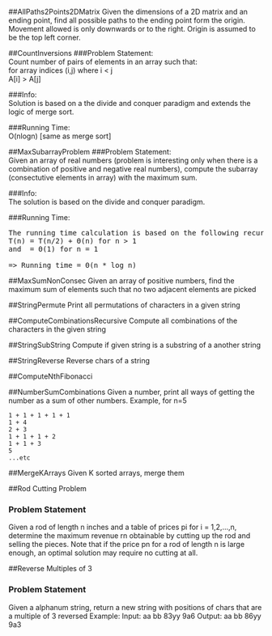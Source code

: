 ##AllPaths2Points2DMatrix
Given the dimensions of a 2D matrix and an ending point, find all possible paths to the ending point form the origin. Movement allowed is only downwards or to the right. Origin is assumed to be the top left corner.

##CountInversions
###Problem Statement:   
Count number of pairs of elements in an array such that:   
for array indices (i,j) where i < j   
A[i] > A[j]   

###Info:   
Solution is based on a the divide and conquer paradigm and extends the logic of merge sort.

###Running Time:   
O(nlogn) [same as merge sort]

##MaxSubarrayProblem
###Problem Statement:    
Given an array of real numbers (problem is interesting only when there is a combination of positive and negative real numbers), compute the subarray (consectutive elements in array) with the maximum sum.

###Info:   
The solution is based on the divide and conquer paradigm.

###Running Time:   
<pre>
The running time calculation is based on the following recursion equation
T(n) = T(n/2) + Θ(n) for n > 1
and  = Θ(1) for n = 1

=> Running time = Θ(n * log n) 
</pre>

##MaxSumNonConsec
Given an array of positive numbers, find the maximum sum of elements such that no two adjacent elements are picked

##StringPermute
Print all permutations of characters in a given string

##ComputeCombinationsRecursive
Compute all combinations of the characters in the given string

##StringSubString
Compute if given string is a substring of a another string

##StringReverse
Reverse chars of a string

##ComputeNthFibonacci

##NumberSumCombinations
Given a number, print all ways of getting the number as a sum of other numbers.
Example, for n=5

    1 + 1 + 1 + 1 + 1
    1 + 4
    2 + 3
    1 + 1 + 1 + 2
    1 + 1 + 3
    5
    ...etc
    
##MergeKArrays
Given K sorted arrays, merge them

##Rod Cutting Problem
### Problem Statement
Given a rod of length n inches and a table of prices pi for i = 1,2,...,n, determine the maximum revenue rn obtainable
by cutting up the rod and selling the pieces. Note that if the price pn for a rod of length n is large enough, an
optimal solution may require no cutting at all.

##Reverse Multiples of 3
### Problem Statement
Given a alphanum string, return a new string with positions of chars that are a multiple of 3 reversed
Example:
Input: aa bb 83yy 9a6
Output: aa bb 86yy 9a3

